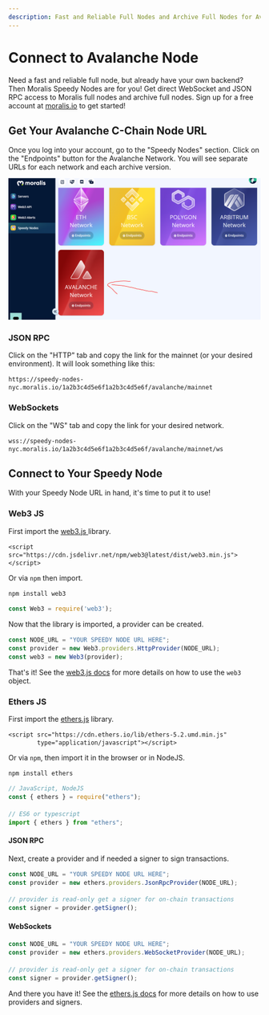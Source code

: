 ```yaml
---
description: Fast and Reliable Full Nodes and Archive Full Nodes for Avalanche!
---
```


# Connect to Avalanche Node

Need a fast and reliable full node, but already have your own backend? Then Moralis Speedy Nodes are for you! Get direct WebSocket and JSON RPC access to Moralis full nodes and archive full nodes. Sign up for a free account at [moralis.io](https://moralis.io) to get started!

## Get Your Avalanche C-Chain Node URL

Once you log into your account, go to the "Speedy Nodes" section. Click on the "Endpoints" button for the Avalanche Network. You will see separate URLs for each network and each archive version.

![](<../../.gitbook/assets/image (114).png>)

### JSON RPC

Click on the "HTTP" tab and copy the link for the mainnet (or your desired environment). It will look something like this:

```
https://speedy-nodes-nyc.moralis.io/1a2b3c4d5e6f1a2b3c4d5e6f/avalanche/mainnet
```

### WebSockets

Click on the "WS" tab and copy the link for your desired network.

```
wss://speedy-nodes-nyc.moralis.io/1a2b3c4d5e6f1a2b3c4d5e6f/avalanche/mainnet/ws
```

## Connect to Your Speedy Node

With your Speedy Node URL in hand, it's time to put it to use!

### Web3 JS

First import the [web3.js ](https://web3js.readthedocs.io)library.

```markup
<script src="https://cdn.jsdelivr.net/npm/web3@latest/dist/web3.min.js"></script>
```

Or via `npm` then import.

```javascript
npm install web3
```

```javascript
const Web3 = require('web3');
```

Now that the library is imported, a provider can be created.

```javascript
const NODE_URL = "YOUR SPEEDY NODE URL HERE";
const provider = new Web3.providers.HttpProvider(NODE_URL);
const web3 = new Web3(provider);
```

That's it! See the [web3.js docs](https://web3js.readthedocs.io) for more details on how to use the `web3` object.

### Ethers JS

First import the [ethers.js](https://docs.ethers.io) library.

```markup
<script src="https://cdn.ethers.io/lib/ethers-5.2.umd.min.js"
        type="application/javascript"></script>
```

Or via `npm`, then import it in the browser or in NodeJS.

```
npm install ethers
```

```javascript
// JavaScript, NodeJS
const { ethers } = require("ethers");

// ES6 or typescript
import { ethers } from "ethers";
```

#### JSON RPC

Next, create a provider and if needed a signer to sign transactions.

```javascript
const NODE_URL = "YOUR SPEEDY NODE URL HERE";
const provider = new ethers.providers.JsonRpcProvider(NODE_URL);

// provider is read-only get a signer for on-chain transactions
const signer = provider.getSigner();
```

#### WebSockets

```javascript
const NODE_URL = "YOUR SPEEDY NODE URL HERE";
const provider = new ethers.providers.WebSocketProvider(NODE_URL);

// provider is read-only get a signer for on-chain transactions
const signer = provider.getSigner();
```

And there you have it! See the [ethers.js docs](https://docs.ethers.io) for more details on how to use providers and signers.
